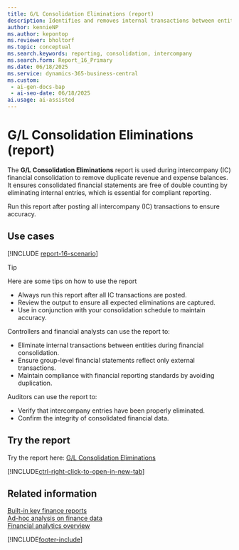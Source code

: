 ```yaml
---
title: G/L Consolidation Eliminations (report)
description: Identifies and removes internal transactions between entities to prevent duplication in consolidated financial statements.
author: kennieNP
ms.author: kepontop
ms.reviewer: bholtorf
ms.topic: conceptual
ms.search.keywords: reporting, consolidation, intercompany
ms.search.form: Report_16_Primary
ms.date: 06/18/2025
ms.service: dynamics-365-business-central
ms.custom:
 - ai-gen-docs-bap
 - ai-seo-date: 06/18/2025
ai.usage: ai-assisted
---
```


# G/L Consolidation Eliminations (report)

The **G/L Consolidation Eliminations** report is used during intercompany (IC) financial consolidation to remove duplicate revenue and expense balances. It ensures consolidated financial statements are free of double counting by eliminating internal entries, which is essential for compliant reporting.

Run this report after posting all intercompany (IC) transactions to ensure accuracy.

## Use cases

[!INCLUDE [report-16-scenario](../includes/report-16-scenario-include.md)]

> [!TIP]
> Here are some tips on how to use the report
> 
> * Always run this report after all IC transactions are posted.
> * Review the output to ensure all expected eliminations are captured.
> * Use in conjunction with your consolidation schedule to maintain accuracy.

Controllers and financial analysts can use the report to:

* Eliminate internal transactions between entities during financial consolidation.
* Ensure group-level financial statements reflect only external transactions.
* Maintain compliance with financial reporting standards by avoiding duplication.

Auditors can use the report to:

* Verify that intercompany entries have been properly eliminated.
* Confirm the integrity of consolidated financial data.


## Try the report

Try the report here: [G/L Consolidation Eliminations](https://businesscentral.dynamics.com?report=16)

[!INCLUDE[ctrl-right-click-to-open-in-new-tab](../includes/ctrl-right-click-to-open-in-new-tab.md)]


## Related information

[Built-in key finance reports](../finance-reports.md)  
[Ad-hoc analysis on finance data](../ad-hoc-analysis-finance.md)  
[Financial analytics overview](../bi.md)  

[!INCLUDE[footer-include](../includes/footer-banner.md)]